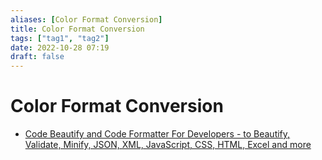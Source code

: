 ```yaml
---
aliases: [Color Format Conversion]
title: Color Format Conversion
tags: ["tag1", "tag2"]
date: 2022-10-28 07:19
draft: false
---
```


# Color Format Conversion

- [Code Beautify and Code Formatter For Developers - to Beautify, Validate, Minify, JSON, XML, JavaScript, CSS, HTML, Excel and more](https://codebeautify.org/)
